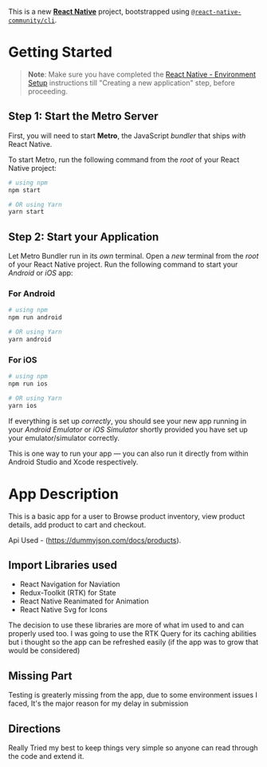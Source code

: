 This is a new [**React Native**](https://reactnative.dev) project, bootstrapped using [`@react-native-community/cli`](https://github.com/react-native-community/cli).

# Getting Started

>**Note**: Make sure you have completed the [React Native - Environment Setup](https://reactnative.dev/docs/environment-setup) instructions till "Creating a new application" step, before proceeding.

## Step 1: Start the Metro Server

First, you will need to start **Metro**, the JavaScript _bundler_ that ships _with_ React Native.

To start Metro, run the following command from the _root_ of your React Native project:

```bash
# using npm
npm start

# OR using Yarn
yarn start
```

## Step 2: Start your Application

Let Metro Bundler run in its _own_ terminal. Open a _new_ terminal from the _root_ of your React Native project. Run the following command to start your _Android_ or _iOS_ app:

### For Android

```bash
# using npm
npm run android

# OR using Yarn
yarn android
```

### For iOS

```bash
# using npm
npm run ios

# OR using Yarn
yarn ios
```

If everything is set up _correctly_, you should see your new app running in your _Android Emulator_ or _iOS Simulator_ shortly provided you have set up your emulator/simulator correctly.

This is one way to run your app — you can also run it directly from within Android Studio and Xcode respectively.

#  App Description
This is a basic app for a user to Browse product inventory, view product details, add product to cart and checkout.

Api Used - (https://dummyjson.com/docs/products).

## Import Libraries used
- React Navigation for Naviation
- Redux-Toolkit (RTK) for State
- React Native Reanimated for Animation
- React Native Svg for Icons

The decision to use these libraries are more of what im used to and can properly used too.
I was going to use the RTK Query for its caching abilities but i thought so the app can be refreshed easily
(if the app was to grow that would be considered)

## Missing Part
 Testing is greaterly missing from the app, due to some environment issues I faced, It's the major reason for my delay in submission

## Directions
 Really Tried my best to keep things very simple so anyone can read through the code and extend it.


